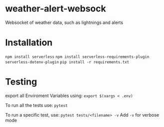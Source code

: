 # weather-alert-websock
Websocket of weather data, such as lightnings and alerts




# Installation
`npm install serverless`
`npm install serverless-requirements-plugin serverless-dotenv-plugin`
`pip install -r requirements.txt`

# Testing
export all Enviroment Variables using:
`export $(xargs < .env)`

To run all the tests use:
`pytest`

To run a specific test, use:
`pytest tests/<filename> -v`
Add `-v` for verbose mode
